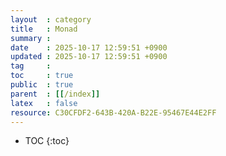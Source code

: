 ```yaml
---
layout  : category 
title   : Monad
summary : 
date    : 2025-10-17 12:59:51 +0900
updated : 2025-10-17 12:59:51 +0900
tag     : 
toc     : true
public  : true
parent  : [[/index]]
latex   : false
resource: C30CFDF2-643B-420A-B22E-95467E44E2FF
---
```

* TOC
{:toc}

# 
